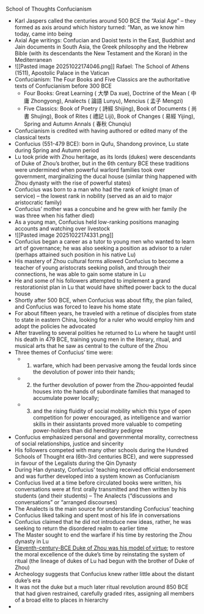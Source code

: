 School of Thoughts Confucianism
* Karl Jaspers called the centuries around 500 BCE the “Axial Age” – they formed as axis around which history turned: “Man, as we know him today, came into being
* Axial Age writings: Confucian and Daoist texts in the East, Buddhist and Jain documents in South Asia, the Greek philosophy and the Hebrew Bible (with its descendants the New Testament and the Koran) in the Mediterranean
* ![[Pasted image 20251022174046.png]] Rafael: The School of Athens (1511), Apostolic Palace in the Vatican
* Confucianism: The Four Books and Five Classics are the authoritative texts of Confucianism before 300 BCE
	* Four Books: Great Learning ( 大學 Da xue), Doctrine of the Mean ( 中庸 Zhongyong), Analects ( 論語 Lunyu), Mencius ( 孟子 Mengzi)
	* Five Classics: Book of Poetry ( 詩經 Shijing), Book of Documents ( 尚書 Shujing), Book of Rites ( 禮記 Liji), Book of Changes ( 易經 Yijing), Spring and Autumn Annals ( 春秋 Chunqiu)
* Confucianism is credited with having authored or edited many of the classical texts
* Confucius (551-479 BCE): born in Qufu, Shandong province, Lu state during Spring and Autumn period
* Lu took pride with Zhou heritage, as its lords (dukes) were descendants of Duke of Zhou’s brother, but in the 6th century BCE these traditions were undermined when powerful warlord families took over government, marginalizing the ducal house (similar thing happened with Zhou dynasty with the rise of powerful states) 
* Confucius was born to a man who had the rank of knight (man of service) – the lowest rank in nobility (served as an aid to major aristocratic family)
* Confucius’ mother was a concubine and he grew with her family (he was three when his father died)
* As a young man, Confucius held low-ranking positions managing accounts and watching over livestock
* ![[Pasted image 20251022174331.png]]
* Confucius began a career as a tutor to young men who wanted to learn art of governance; he was also seeking a position as advisor to a ruler (perhaps attained such position in his native Lu)
* His mastery of Zhou cultural forms allowed Confucius to become a teacher of young aristocrats seeking polish, and through their connections, he was able to gain some stature in Lu
* He and some of his followers attempted to implement a grand restorationist plan in Lu that would have shifted power back to the ducal house
* Shortly after 500 BCE, when Confucius was about fifty, the plan failed, and Confucius was forced to leave his home state
* For about fifteen years, he traveled with a retinue of disciples from state to state in eastern China, looking for a ruler who would employ him and adopt the policies he advocated
* After traveling to several polities he returned to Lu where he taught until his death in 479 BCE, training young men in the literary, ritual, and musical arts that he saw as central to the culture of the Zhou
* Three themes of Confucius’ time were:
	* 1) warfare, which had been pervasive among the feudal lords since the devolution of power into their hands;
	* 2) the further devolution of power from the Zhou-appointed feudal houses into the hands of subordinate families that managed to accumulate power locally;
	* 3) and the rising fluidity of social mobility which this type of open competition for power encouraged, as intelligence and warrior skills in their assistants proved more valuable to competing power-holders than did hereditary pedigree
* Confucius emphasized personal and governmental morality, correctness of social relationships, justice and sincerity
* His followers competed with many other schools during the Hundred Schools of Thought era (6th-3rd centuries BCE), and were suppressed in favour of the Legalists during the Qin Dynasty
* During Han dynasty, Confucius’ teaching received official endorsement and was further developed into a system known as Confucianism
*  Confucius lived at a time before circulated books were written, his conversations were at first orally transmitted and then written by his students (and their students) – The Analects (“discussions and conversations” or “arranged discourses)
* The Analects is the main source for understanding Confucius’ teaching
* Confucius liked talking and spent most of his life in conversations
* Confucius claimed that he did not introduce new ideas, rather, he was seeking to return the disordered realm to earlier time
* The Master sought to end the warfare if his time by restoring the Zhou dynasty in Lu
* <u>Eleventh-century-BCE Duke of Zhou was his model of virtue</u>; to restore the moral excellence of the duke’s time by reinstating the system of ritual (the lineage of dukes of Lu had begun with the brother of Duke of Zhou) 
* Archeology suggests that Confucius knew rather little about the distant duke’s era
* It was not the duke but a much later ritual revolution around 850 BCE that had given restrained, carefully graded rites, assigning all members of a broad elite to places in hierarchy
* 